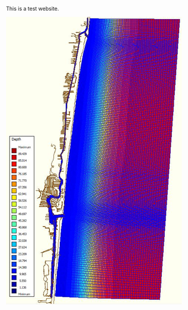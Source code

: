<html>
<meta name="viewport" content="width=device-width, initial-scale=1">
<link rel="stylesheet" href="https://cdnjs.cloudflare.com/ajax/libs/font-awesome/4.7.0/css/font-awesome.min.css">
<style>
body {margin:0;}

.icon-bar {
  width: 100%;
  background-color: #555;
  overflow: auto;
}

.icon-bar a {
  float: left;
  width: 20%;
  text-align: center;
  padding: 12px 0;
  transition: all 0.3s ease;
  color: white;
  font-size: 36px;
}

.icon-bar a:hover {
  background-color: #000;
}

.active {
  background-color: #4CAF50;
}
</style>
<body>

<div class="icon-bar">
  <a class="active" href="#"><i class="fa fa-home"></i></a> 
  <a href="#"><i class="fa fa-search"></i></a> 
  <a href="#"><i class="fa fa-envelope"></i></a> 
  <a href="#"><i class="fa fa-globe"></i></a>
</div>

</body>
</html> 

This is a test website. 
<Runs realtime simulation for port everglades area>
<description description description description >
<description description description description >

<img align="center" src="c24.JPG" height=".1">


